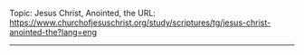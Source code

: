 Topic: Jesus Christ, Anointed, the
URL: https://www.churchofjesuschrist.org/study/scriptures/tg/jesus-christ-anointed-the?lang=eng

---

